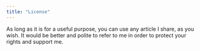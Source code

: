 ```yaml
---
title: "License"
---
```


As long as it is for a useful purpose, you can use any article I share, as you wish. It would be better and polite to refer to me in order to protect your rights and support me.
